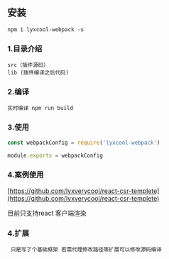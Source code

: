 ## 安装
    npm i lyxcool-webpack -s

### 1.目录介绍
    src（插件源码） 
    lib (插件编译之后代码)

### 2.编译
    实时编译 npm run build

### 3.使用

```javascript
const webpackConfig = require('lyxcool-webpack')

module.exports = webpackConfig
```

### 4.案例使用

  [https://github.com/lyxverycool/react-csr-templete](https://github.com/lyxverycool/react-csr-templete)

  目前只支持react 客户端渲染

### 4.扩展
    
     只是写了个基础框架 若需代理修改路径等扩展可以修改源码编译


